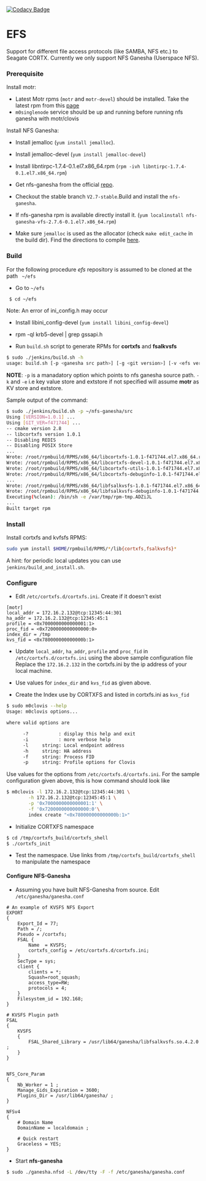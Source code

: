 [![Codacy Badge](https://app.codacy.com/project/badge/Grade/7e6ffd004e794ecf945f076988a9185a)](https://www.codacy.com?utm_source=github.com&amp;utm_medium=referral&amp;utm_content=Seagate/cortx-posix&amp;utm_campaign=Badge_Grade)

# EFS
Support for different file access protocols (like SAMBA, NFS etc.) to Seagate CORTX. Currently we only support NFS Ganesha (Userspace NFS).

### Prerequisite

Install motr:
- Latest Motr rpms (`motr` and `motr-devel`) should be installed. Take the latest rpm from this [page](http://cortx-storage.colo.seagate.com/releases/eos/github/dev/rhel-7.7.1908/motr_last_successful/)
- `m0singlenode` service should be up and running before running nfs ganesha with motr/clovis

Install NFS Ganesha:
* Install jemalloc (`yum install jemalloc`).
* Install jemalloc-devel (`yum install jemalloc-devel`)
* Install libntirpc-1.7.4-0.1.el7.x86_64.rpm (`rpm -ivh libntirpc-1.7.4-0.1.el7.x86_64.rpm`)

* Get nfs-ganesha from the official [repo](https://github.com/nfs-ganesha/nfs-ganesha/).
* Checkout the stable branch `V2.7-stable`.Build and install the `nfs-ganesha`. 

* If nfs-ganesha rpm is available directly install it. (`yum localinstall nfs-ganesha-vfs-2.7.6-0.1.el7.x86_64.rpm`)

* Make sure `jemalloc` is used as the allocator (check `make edit_cache` in the build dir). Find the directions to compile [here](https://github.com/nfs-ganesha/nfs-ganesha/wiki/Compiling).

### Build
For the following procedure *efs* repository is assumed to be cloned at the path ` ~/efs`

- Go to `~/efs`

```sh
 $ cd ~/efs
```
Note: An error of ini_config.h may occur
- Install libini_config-devel  (`yum install libini_config-devel`) 

- rpm -ql krb5-devel | grep gssapi.h

- Run `build.sh` script to generate RPMs for **cortxfs** and **fsalkvsfs**

```sh
$ sudo ./jenkins/build.sh -h
usage: build.sh [-p <ganesha src path>] [-g <git version>] [-v <efs version>] [-k <KV Store (motr|redis)>] [-e <ExtStore (motr|posix)>]
```
**NOTE**: `-p` is a manadatory option which points to nfs ganesha source path. `-k` and `-e` i.e key value store and extstore if not specified will assume **motr** as KV store and extstore.

Sample output of the command:

```sh
$ sudo ./jenkins/build.sh -p ~/nfs-ganesha/src
Using [VERSION=1.0.1] ...
Using [GIT_VER=f471744] ...
-- cmake version 2.8
-- libcortxfs version 1.0.1
-- Disabling REDIS
-- Disabling POSIX Store
...
Wrote: /root/rpmbuild/RPMS/x86_64/libcortxfs-1.0.1-f471744.el7.x86_64.rpm
Wrote: /root/rpmbuild/RPMS/x86_64/libcortxfs-devel-1.0.1-f471744.el7.x86_64.rpm
Wrote: /root/rpmbuild/RPMS/x86_64/libcortxfs-utils-1.0.1-f471744.el7.x86_64.rpm
Wrote: /root/rpmbuild/RPMS/x86_64/libcortxfs-debuginfo-1.0.1-f471744.el7.x86_64.rpm
...
Wrote: /root/rpmbuild/RPMS/x86_64/libfsalkvsfs-1.0.1-f471744.el7.x86_64.rpm
Wrote: /root/rpmbuild/RPMS/x86_64/libfsalkvsfs-debuginfo-1.0.1-f471744.el7.x86_64.rpm
Executing(%clean): /bin/sh -e /var/tmp/rpm-tmp.ADZiJL
...
Built target rpm
```

### Install

Install cortxfs and kvfsfs RPMS:

```sh
sudo yum install $HOME/rpmbuild/RPMS/*/lib{cortxfs,fsalkvsfs}*
```

A hint: for periodic local updates you can use `jenkins/build_and_install.sh`.

### Configure
- Edit `/etc/cortxfs.d/cortxfs.ini`. Create if it doesn't exist

```
[motr]
local_addr = 172.16.2.132@tcp:12345:44:301
ha_addr = 172.16.2.132@tcp:12345:45:1
profile = <0x7000000000000001:1>
proc_fid = <0x7200000000000000:0>
index_dir = /tmp
kvs_fid = <0x780000000000000b:1>
```
- Update `local_addr`, `ha_addr`, `profile` and `proc_fid` in `/etc/cortxfs.d/cortxfs.ini` using the above sample configuration file Replace the `172.16.2.132` in the cortxfs.ini by the  ip address of your local machine.
- Use values for `index_dir` and `kvs_fid` as given above.

- Create the Index use by CORTXFS and listed in cortxfs.ini as `kvs_fid`

```sh
$ sudo m0clovis --help
Usage: m0clovis options...

where valid options are

	  -?           : display this help and exit
	  -i           : more verbose help
	  -l     string: Local endpoint address
	  -h     string: HA address
	  -f     string: Process FID
	  -p     string: Profile options for Clovis
```
Use values for the options from `/etc/cortxfs.d/cortxfs.ini`. For the sample configuration given above, this is how command should look like

```sh
$ m0clovis -l 172.16.2.132@tcp:12345:44:301 \
		-h 172.16.2.132@tcp:12345:45:1 \
		-p '0x7000000000000001:1' \
		-f '0x7200000000000000:0'\
		index create "<0x780000000000000b:1>"
```
- Initialize CORTXFS namespace

```sh
$ cd /tmp/cortxfs_build/cortxfs_shell
$ ./cortxfs_init
```
- Test the namespace. Use links from `/tmp/cortxfs_build/cortxfs_shell` to manipulate the namespace

#### Configure NFS-Ganesha
- Assuming you have built NFS-Ganesha from source. Edit `/etc/ganesha/ganesha.conf`

```
# An example of KVSFS NFS Export
EXPORT
{
	Export_Id = 77;
	Path = /;
	Pseudo = /cortxfs;
	FSAL {
		Name  = KVSFS;
		cortxfs_config = /etc/cortxfs.d/cortxfs.ini;
	}
	SecType = sys;
	client {
		clients = *;
		Squash=root_squash;
		access_type=RW;
		protocols = 4;
	}
	Filesystem_id = 192.168;
}

# KVSFS Plugin path
FSAL
{
    KVSFS
    {
        FSAL_Shared_Library = /usr/lib64/ganesha/libfsalkvsfs.so.4.2.0 ;
    }
}


NFS_Core_Param
{
    Nb_Worker = 1 ;
    Manage_Gids_Expiration = 3600;
    Plugins_Dir = /usr/lib64/ganesha/ ;
}

NFSv4
{
    # Domain Name
    DomainName = localdomain ;

    # Quick restart
    Graceless = YES;
}

```

- Start **nfs-ganesha**

```sh
$ sudo ./ganesha.nfsd -L /dev/tty -F -f /etc/ganesha/ganesha.conf
```
